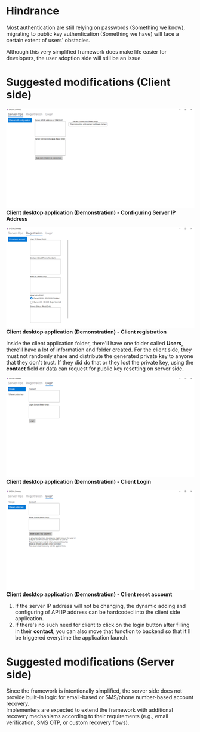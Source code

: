 # Hindrance
Most authentication are still relying on passwords (Something we know), migrating to public key authentication (Something we have) will face a certain extent of users' obstacles.

Although this very simplified framework does make life easier for developers, the user adoption side will still be an issue.

# Suggested modifications (Client side)
![Diagram](images/ServerOps.png)
**Client desktop application (Demonstration) - Configuring Server IP Address**

![Diagram](images/Registration.png)
**Client desktop application (Demonstration) - Client registration**

Inside the client application folder, there'll have one folder called **Users**, there'll have a lot of information and folder created.
For the client side, they must not randomly share and distribute the generated private key to anyone that they don't trust.
If they did do that or they lost the private key, using the **contact** field or data can request for public key resetting on server side. 

![Diagram](images/Login1.png)
**Client desktop application (Demonstration) - Client Login**

![Diagram](images/Login2.png)
**Client desktop application (Demonstration) - Client reset account**

1. If the server IP address will not be changing, the dynamic adding and configuring of API IP address can be hardcoded into the client side application.
2. If there's no such need for client to click on the login button after filling in their **contact**, you can also move that function to backend so that it'll be triggered everytime the application launch.

# Suggested modifications (Server side)
Since the framework is intentionally simplified, the server side does not provide built-in logic for email-based or SMS/phone number-based account recovery.  
Implementers are expected to extend the framework with additional recovery mechanisms according to their requirements (e.g., email verification, SMS OTP, or custom recovery flows).

